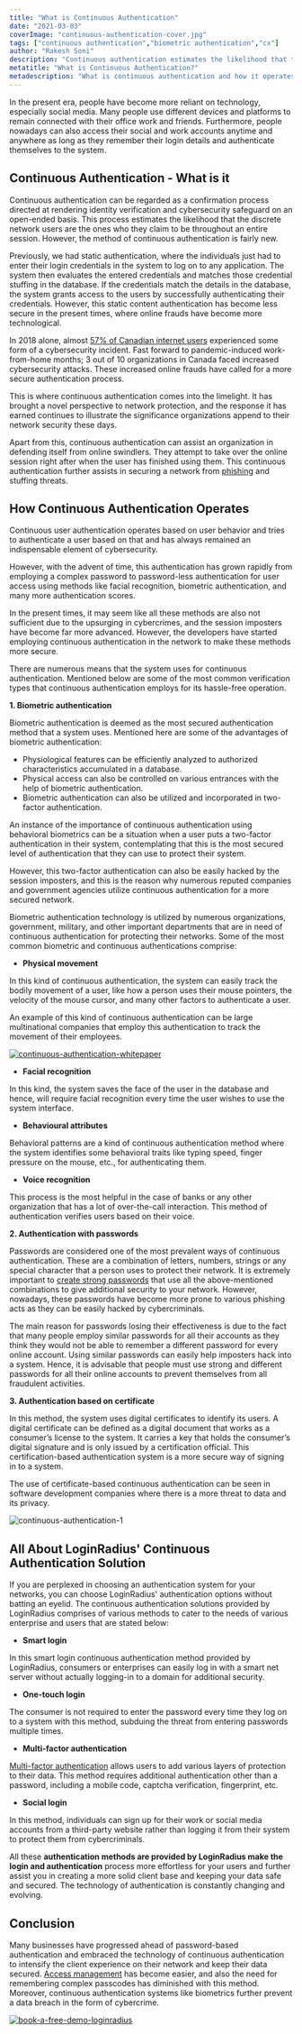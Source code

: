 ```yaml
---
title: "What is Continuous Authentication"
date: "2021-03-03"
coverImage: "continuous-authentication-cover.jpg"
tags: ["continuous authentication","biometric authentication","cx"]
author: "Rakesh Soni"
description: "Continuous authentication estimates the likelihood that the discrete network users are the ones who they claim to be throughout an entire session. However, the method of continuous authentication is fairly new and has brought a novel perspective to network protection these days."
metatitle: "What is Continuous Authentication?"
metadescription: "What is continuous authentication and how it operates. Here are the common verification types that continuous authentication employs for its hassle-free functioning  ."
---
```


In the present era, people have become more reliant on technology, especially social media. Many people use different devices and platforms to remain connected with their office work and friends. Furthermore, people nowadays can also access their social and work accounts anytime and anywhere as long as they remember their login details and authenticate themselves to the system. 


## Continuous Authentication - What is it

Continuous authentication can be regarded as a confirmation process directed at rendering identity verification and cybersecurity safeguard on an open-ended basis. This process estimates the likelihood that the discrete network users are the ones who they claim to be throughout an entire session. However, the method of continuous authentication is fairly new. 

Previously, we had static authentication, where the individuals just had to enter their login credentials in the system to log on to any application. The system then evaluates the entered credentials and matches those credential stuffing in the database. If the credentials match the details in the database, the system grants access to the users by successfully authenticating their credentials. However, this static content authentication has become less secure in the present times, where online frauds have become more technological. 

In 2018 alone, almost [57% of Canadian internet users](https://www150.statcan.gc.ca/n1/pub/89-28-0001/2018001/article/00015-eng.htm) experienced some form of a cybersecurity incident. Fast forward to pandemic-induced work-from-home months; 3 out of 10 organizations in Canada faced increased cybersecurity attacks. These increased online frauds have called for a more secure authentication process.

This is where continuous authentication comes into the limelight. It has brought a novel perspective to network protection, and the response it has earned continues to illustrate the significance organizations append to their network security these days. 

Apart from this, continuous authentication can assist an organization in defending itself from online swindlers. They attempt to take over the online session right after when the user has finished using them. This continuous authentication further assists in securing a network from [phishing](https://www.loginradius.com/blog/identity/phishing-for-identity/) and stuffing threats. 


## How Continuous Authentication Operates


Continuous user authentication operates based on user behavior and tries to authenticate a user based on that and has always remained an indispensable element of cybersecurity. 

However, with the advent of time, this authentication has grown rapidly from employing a complex password to password-less authentication for user access using methods like facial recognition, biometric authentication, and many more authentication scores. 

In the present times, it may seem like all these methods are also not sufficient due to the upsurging in cybercrimes, and the session imposters have become far more advanced. However, the developers have started employing continuous authentication in the network to make these methods more secure. 

There are numerous means that the system uses for continuous authentication. Mentioned below are some of the most common verification types that continuous authentication employs for its hassle-free operation.  

**1. Biometric authentication**

Biometric authentication is deemed as the most secured authentication method that a system uses. Mentioned here are some of the advantages of biometric authentication: 



*   Physiological features can be efficiently analyzed to authorized characteristics accumulated in a database. 
*   Physical access can also be controlled on various entrances with the help of biometric authentication. 
*   Biometric authentication can also be utilized and incorporated in two-factor authentication. 

An instance of the importance of continuous authentication using behavioral biometrics can be a situation when a user puts a two-factor authentication in their system, contemplating that this is the most secured level of authentication that they can use to protect their system. 

However, this two-factor authentication can also be easily hacked by the session imposters, and this is the reason why numerous reputed companies and government agencies utilize continuous authentication for a more secured network. 

Biometric authentication technology is utilized by numerous organizations, government, military, and other important departments that are in need of continuous authentication for protecting their networks. Some of the most common biometric and continuous authentications comprise: 



*   **Physical movement**

In this kind of continuous authentication, the system can easily track the bodily movement of a user, like how a person uses their mouse pointers, the velocity of the mouse cursor, and many other factors to authenticate a user. 

An example of this kind of continuous authentication can be large multinational companies that employ this authentication to track the movement of their employees. 

[![continuous-authentication-whitepaper](continuous-authentication-whitepaper.png)](https://www.loginradius.com/resource/continuous-authentication-whitepaper)




*   **Facial recognition**

In this kind, the system saves the face of the user in the database and hence, will require facial recognition every time the user wishes to use the system interface. 



*   **Behavioural attributes**

Behavioral patterns are a kind of continuous authentication method where the system identifies some behavioral traits like typing speed, finger pressure on the mouse, etc., for authenticating them.  



*   **Voice recognition**

This process is the most helpful in the case of banks or any other organization that has a lot of over-the-call interaction. This method of authentication verifies users based on their voice. 

**2. Authentication with passwords**

Passwords are considered one of the most prevalent ways of continuous authentication. These are a combination of letters, numbers, strings or any special character that a person uses to protect their network. It is extremely important to [create strong passwords](https://www.loginradius.com/blog/identity/2021/01/how-to-choose-a-secure-password/) that use all the above-mentioned combinations to give additional security to your network. However, nowadays, these passwords have become more prone to various phishing acts as they can be easily hacked by cybercriminals. 

The main reason for passwords losing their effectiveness is due to the fact that many people employ similar passwords for all their accounts as they think they would not be able to remember a different password for every online account. Using similar passwords can easily help imposters hack into a system. Hence, it is advisable that people must use strong and different passwords for all their online accounts to prevent themselves from all fraudulent activities.  

**3. Authentication based on certificate**

In this method, the system uses digital certificates to identify its users. A digital certificate can be defined as a digital document that works as a consumer’s license to the system. It carries a key that holds the consumer’s digital signature and is only issued by a certification official. This certification-based authentication system is a more secure way of signing in to a system. 

The use of certificate-based continuous authentication can be seen in software development companies where there is a more threat to data and its privacy. 

![continuous-authentication-1](continuous-authentication-1.png)


## All About LoginRadius' Continuous Authentication Solution

If you are perplexed in choosing an authentication system for your networks, you can choose LoginRadius' authentication options without batting an eyelid. The continuous authentication solutions provided by LoginRadius comprises of various methods to cater to the needs of various enterprise and users that are stated below: 



*   **Smart login**

In this smart login continuous authentication method provided by LoginRadius, consumers or enterprises can easily log in with a smart net server without actually logging-in to a domain for additional security. 




*   **One-touch login**

The consumer is not required to enter the password every time they log on to a system with this method, subduing the threat from entering passwords multiple times.



*   **Multi-factor authentication**

[Multi-factor authentication](https://www.loginradius.com/blog/identity/2019/06/what-is-multi-factor-authentication/) allows users to add various layers of protection to their data. This method requires additional authentication other than a password, including a mobile code, captcha verification, fingerprint, etc.



*   **Social login**

In this method, individuals can sign up for their work or social media accounts from a third-party website rather than logging it from their system to protect them from cybercriminals.

All these **authentication methods are provided by LoginRadius make the login and authentication** process more effortless for your users and further assist you in creating a more solid client base and keeping your data safe and secured. The technology of authentication is constantly changing and evolving.


## Conclusion 

Many businesses have progressed ahead of password-based authentication and embraced the technology of continuous authentication to intensify the client experience on their network and keep their data secured. [Access management](https://www.loginradius.com/blog/identity/2021/01/what-is-iam/) has become easier, and also the need for remembering complex passcodes has diminished with this method. Moreover, continuous authentication systems like biometrics further prevent a data breach in the form of cybercrime. 



[![book-a-free-demo-loginradius](../../assets/book-a-demo-loginradius.png)](https://www.loginradius.com/contact-us?utm_source=blog&utm_medium=web&utm_campaign=continuous-authentication)
